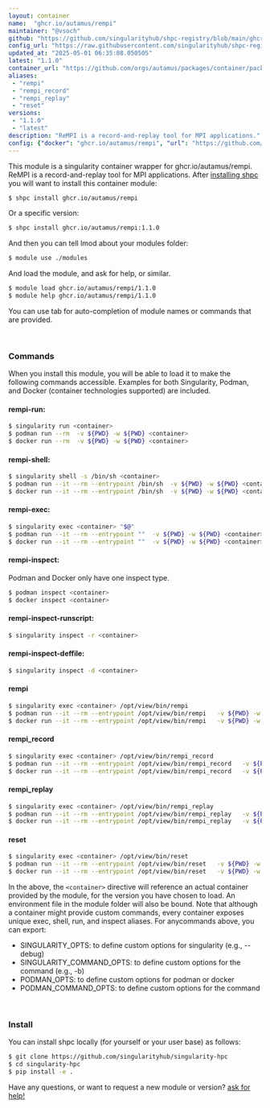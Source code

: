 ```yaml
---
layout: container
name:  "ghcr.io/autamus/rempi"
maintainer: "@vsoch"
github: "https://github.com/singularityhub/shpc-registry/blob/main/ghcr.io/autamus/rempi/container.yaml"
config_url: "https://raw.githubusercontent.com/singularityhub/shpc-registry/main/ghcr.io/autamus/rempi/container.yaml"
updated_at: "2025-05-01 06:35:08.050505"
latest: "1.1.0"
container_url: "https://github.com/orgs/autamus/packages/container/package/rempi"
aliases:
 - "rempi"
 - "rempi_record"
 - "rempi_replay"
 - "reset"
versions:
 - "1.1.0"
 - "latest"
description: "ReMPI is a record-and-replay tool for MPI applications."
config: {"docker": "ghcr.io/autamus/rempi", "url": "https://github.com/orgs/autamus/packages/container/package/rempi", "maintainer": "@vsoch", "description": "ReMPI is a record-and-replay tool for MPI applications.", "latest": {"1.1.0": "sha256:9d60936e6090b86ebbc6489e53abd1ca4ee3bada5cf555efc465839d30f58a78"}, "tags": {"1.1.0": "sha256:9d60936e6090b86ebbc6489e53abd1ca4ee3bada5cf555efc465839d30f58a78", "latest": "sha256:9d60936e6090b86ebbc6489e53abd1ca4ee3bada5cf555efc465839d30f58a78"}, "aliases": {"rempi": "/opt/view/bin/rempi", "rempi_record": "/opt/view/bin/rempi_record", "rempi_replay": "/opt/view/bin/rempi_replay", "reset": "/opt/view/bin/reset"}}
---
```


This module is a singularity container wrapper for ghcr.io/autamus/rempi.
ReMPI is a record-and-replay tool for MPI applications.
After [installing shpc](#install) you will want to install this container module:


```bash
$ shpc install ghcr.io/autamus/rempi
```

Or a specific version:

```bash
$ shpc install ghcr.io/autamus/rempi:1.1.0
```

And then you can tell lmod about your modules folder:

```bash
$ module use ./modules
```

And load the module, and ask for help, or similar.

```bash
$ module load ghcr.io/autamus/rempi/1.1.0
$ module help ghcr.io/autamus/rempi/1.1.0
```

You can use tab for auto-completion of module names or commands that are provided.

<br>

### Commands

When you install this module, you will be able to load it to make the following commands accessible.
Examples for both Singularity, Podman, and Docker (container technologies supported) are included.

#### rempi-run:

```bash
$ singularity run <container>
$ podman run --rm  -v ${PWD} -w ${PWD} <container>
$ docker run --rm  -v ${PWD} -w ${PWD} <container>
```

#### rempi-shell:

```bash
$ singularity shell -s /bin/sh <container>
$ podman run --it --rm --entrypoint /bin/sh  -v ${PWD} -w ${PWD} <container>
$ docker run --it --rm --entrypoint /bin/sh  -v ${PWD} -w ${PWD} <container>
```

#### rempi-exec:

```bash
$ singularity exec <container> "$@"
$ podman run --it --rm --entrypoint ""  -v ${PWD} -w ${PWD} <container> "$@"
$ docker run --it --rm --entrypoint ""  -v ${PWD} -w ${PWD} <container> "$@"
```

#### rempi-inspect:

Podman and Docker only have one inspect type.

```bash
$ podman inspect <container>
$ docker inspect <container>
```

#### rempi-inspect-runscript:

```bash
$ singularity inspect -r <container>
```

#### rempi-inspect-deffile:

```bash
$ singularity inspect -d <container>
```


#### rempi

```bash
$ singularity exec <container> /opt/view/bin/rempi
$ podman run --it --rm --entrypoint /opt/view/bin/rempi   -v ${PWD} -w ${PWD} <container> -c " $@"
$ docker run --it --rm --entrypoint /opt/view/bin/rempi   -v ${PWD} -w ${PWD} <container> -c " $@"
```


#### rempi_record

```bash
$ singularity exec <container> /opt/view/bin/rempi_record
$ podman run --it --rm --entrypoint /opt/view/bin/rempi_record   -v ${PWD} -w ${PWD} <container> -c " $@"
$ docker run --it --rm --entrypoint /opt/view/bin/rempi_record   -v ${PWD} -w ${PWD} <container> -c " $@"
```


#### rempi_replay

```bash
$ singularity exec <container> /opt/view/bin/rempi_replay
$ podman run --it --rm --entrypoint /opt/view/bin/rempi_replay   -v ${PWD} -w ${PWD} <container> -c " $@"
$ docker run --it --rm --entrypoint /opt/view/bin/rempi_replay   -v ${PWD} -w ${PWD} <container> -c " $@"
```


#### reset

```bash
$ singularity exec <container> /opt/view/bin/reset
$ podman run --it --rm --entrypoint /opt/view/bin/reset   -v ${PWD} -w ${PWD} <container> -c " $@"
$ docker run --it --rm --entrypoint /opt/view/bin/reset   -v ${PWD} -w ${PWD} <container> -c " $@"
```



In the above, the `<container>` directive will reference an actual container provided
by the module, for the version you have chosen to load. An environment file in the
module folder will also be bound. Note that although a container
might provide custom commands, every container exposes unique exec, shell, run, and
inspect aliases. For anycommands above, you can export:

 - SINGULARITY_OPTS: to define custom options for singularity (e.g., --debug)
 - SINGULARITY_COMMAND_OPTS: to define custom options for the command (e.g., -b)
 - PODMAN_OPTS: to define custom options for podman or docker
 - PODMAN_COMMAND_OPTS: to define custom options for the command

<br>

### Install

You can install shpc locally (for yourself or your user base) as follows:

```bash
$ git clone https://github.com/singularityhub/singularity-hpc
$ cd singularity-hpc
$ pip install -e .
```

Have any questions, or want to request a new module or version? [ask for help!](https://github.com/singularityhub/singularity-hpc/issues)